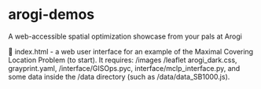 # arogi-demos
A web-accessible spatial optimization showcase from your pals at Arogi  


:crystal_ball: index.html - a web user interface for an example of the Maximal Covering Location Problem (to start). It requires: /images /leaflet arogi_dark.css, grayprint.yaml, /interface/GISOps.pyc, interface/mclp_interface.py, and some data inside the /data directory (such as /data/data_SB1000.js).
